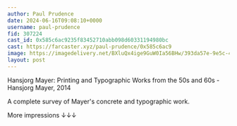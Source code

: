 ```yaml
---
author: Paul Prudence
date: 2024-06-16T09:08:10+0000
username: paul-prudence
fid: 307224
cast_id: 0x585c6ac9235f83452710abb098d60331194980bc
cast: https://farcaster.xyz/paul-prudence/0x585c6ac9
image: https://imagedelivery.net/BXluQx4ige9GuW0Ia56BHw/393da57e-9e5c-48f2-6e9f-3e9eae2e4300/original
layout: post
---
```


Hansjorg Mayer: Printing and Typographic Works from the 50s and 60s - Hansjorg Mayer, 2014

A complete survey of Mayer's concrete and typographic work.

More impressions ↓↓↓

<img src='https://imagedelivery.net/BXluQx4ige9GuW0Ia56BHw/393da57e-9e5c-48f2-6e9f-3e9eae2e4300/original' alt='' referrerpolicy='no-referrer'/>
<img src='https://imagedelivery.net/BXluQx4ige9GuW0Ia56BHw/8084d9a9-9f4e-4f1a-9d49-1d947b8baa00/original' alt='' referrerpolicy='no-referrer'/>
